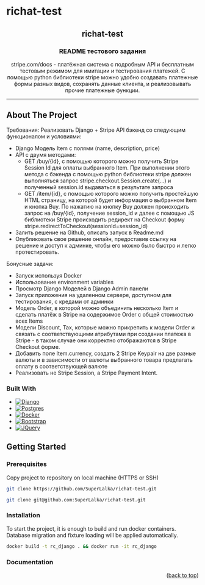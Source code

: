 # richat-test

<!-- PROJECT LOGO -->
<div align="center">
  <h2>richat-test</h2>

  <h3 align="center">README тестового задания</h3>

  <p align="center">
    stripe.com/docs - платёжная система с подробным API и бесплатным тестовым режимом для имитации и тестирования платежей.
    С помощью python библиотеки stripe можно удобно создавать платежные формы разных видов, сохранять данные клиента, и реализовывать прочие платежные функции. 
  </p>
</div>

<a name="readme-top"></a>

<hr>

<!-- ABOUT THE PROJECT -->
## About The Project

Требования:
Реализовать Django + Stripe API бэкенд со следующим функционалом и условиями:
* Django Модель Item с полями (name, description, price) 
* API с двумя методами:
  * GET /buy/{id}, c помощью которого можно получить Stripe Session Id для оплаты выбранного Item. При выполнении этого метода c бэкенда с помощью python библиотеки stripe должен выполняться запрос stripe.checkout.Session.create(...) и полученный session.id выдаваться в результате запроса
  * GET /item/{id}, c помощью которого можно получить простейшую HTML страницу, на которой будет информация о выбранном Item и кнопка Buy. По нажатию на кнопку Buy должен происходить запрос на /buy/{id}, получение session_id и далее  с помощью JS библиотеки Stripe происходить редирект на Checkout форму stripe.redirectToCheckout(sessionId=session_id)
* Залить решение на Github, описать запуск в Readme.md
* Опубликовать свое решение онлайн, предоставив ссылку на решение и доступ к админке, чтобы его можно было быстро и легко протестировать. 

Бонусные задачи: 
* Запуск используя Docker
* Использование environment variables
* Просмотр Django Моделей в Django Admin панели
* Запуск приложения на удаленном сервере, доступном для тестирования, с кредами от админки
* Модель Order, в которой можно объединить несколько Item и сделать платёж в Stripe на содержимое Order c общей стоимостью всех Items
* Модели Discount, Tax, которые можно прикрепить к модели Order и связать с соответствующими атрибутами при создании платежа в Stripe - в таком случае они корректно отображаются в Stripe Checkout форме. 
* Добавить поле Item.currency, создать 2 Stripe Keypair на две разные валюты и в зависимости от валюты выбранного товара предлагать оплату в соответствующей валюте
* Реализовать не Stripe Session, а Stripe Payment Intent.


### Built With

* [![Django][Django-badge]][Django-url]
* [![Postgres][Postgres-badge]][Postgres-url]
* [![Docker][Docker-badge]][Docker-url]
* [![Bootstrap][Bootstrap-badge]][Bootstrap-url]
* [![JQuery][JQuery-badge]][JQuery-url]


<!-- GETTING STARTED -->
## Getting Started

### Prerequisites

Copy project to repository on local machine (HTTPS or SSH)
  ```sh
  git clone https://github.com/SuperLalka/richat-test.git
  ```
  ```sh
  git clone git@github.com:SuperLalka/richat-test.git
  ```

### Installation

To start the project, it is enough to build and run docker containers.
Database migration and fixture loading will be applied automatically.

```sh
docker build -t rc_django . && docker run -it rc_django
```

### Documentation

<p align="right">(<a href="#readme-top">back to top</a>)</p>

<!-- MARKDOWN LINKS & IMAGES -->
<!-- https://www.markdownguide.org/basic-syntax/#reference-style-links -->
[Django-badge]: https://img.shields.io/badge/django-%23092E20.svg?style=for-the-badge&logo=django&logoColor=white
[Django-url]: https://docs.djangoproject.com/
[Postgres-badge]: https://img.shields.io/badge/postgresql-%234169E1.svg?style=for-the-badge&logo=postgresql&logoColor=white
[Postgres-url]: https://www.postgresql.org/
[Docker-badge]: https://img.shields.io/badge/docker-%230db7ed.svg?style=for-the-badge&logo=docker&logoColor=white
[Docker-url]: https://www.docker.com/
[Bootstrap-badge]: https://img.shields.io/badge/bootstrap-%237952B3.svg?style=for-the-badge&logo=bootstrap&logoColor=white
[Bootstrap-url]: https://getbootstrap.com/
[JQuery-badge]: https://img.shields.io/badge/jquery-%230769AD.svg?style=for-the-badge&logo=jquery&logoColor=white
[JQuery-url]: https://jquery.com/
